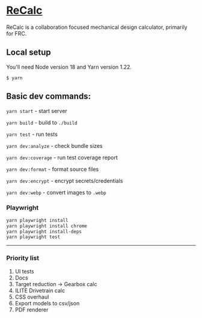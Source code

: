 # [ReCalc](https://reca.lc/)

ReCalc is a collaboration focused mechanical design calculator, primarily for FRC.

## Local setup

You'll need Node version 18 and Yarn version 1.22.

```
$ yarn
```

## Basic dev commands:

`yarn start` - start server

`yarn build` - build to `./build`

`yarn test` - run tests

`yarn dev:analyze` - check bundle sizes

`yarn dev:coverage` - run test coverage report

`yarn dev:format` - format source files

`yarn dev:encrypt` - encrypt secrets/credentials

`yarn dev:webp` - convert images to `.webp`


### Playwright

```bash
yarn playwright install
yarn playwright install chrome
yarn playwright install-deps
yarn playwright test
```

---

### Priority list

1. UI tests
2. Docs
3. Target reduction -> Gearbox calc
4. ILITE Drivetrain calc
5. CSS overhaul
6. Export models to csv/json
7. PDF renderer

